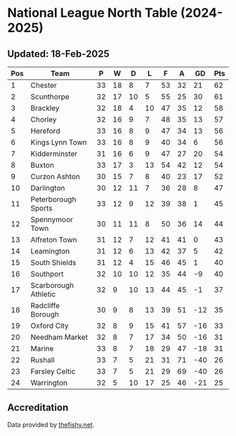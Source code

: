 # National League North Table (2024-2025)
## Updated: 18-Feb-2025

| Pos | Team | P | W | D | L | F | A | GD | Pts |
| --- | --- | --- | --- | --- | --- | --- | --- | --- | --- |
| 1 | Chester | 33 | 18 | 8 | 7 | 53 | 32 | 21 | 62 |
| 2 | Scunthorpe | 32 | 17 | 10 | 5 | 55 | 25 | 30 | 61 |
| 3 | Brackley | 32 | 18 | 4 | 10 | 47 | 35 | 12 | 58 |
| 4 | Chorley | 32 | 16 | 9 | 7 | 48 | 35 | 13 | 57 |
| 5 | Hereford | 33 | 16 | 8 | 9 | 47 | 34 | 13 | 56 |
| 6 | Kings Lynn Town | 33 | 16 | 8 | 9 | 40 | 34 | 6 | 56 |
| 7 | Kidderminster | 31 | 16 | 6 | 9 | 47 | 27 | 20 | 54 |
| 8 | Buxton | 33 | 17 | 3 | 13 | 54 | 42 | 12 | 54 |
| 9 | Curzon Ashton | 30 | 15 | 7 | 8 | 40 | 23 | 17 | 52 |
| 10 | Darlington | 30 | 12 | 11 | 7 | 36 | 28 | 8 | 47 |
| 11 | Peterborough Sports | 33 | 12 | 9 | 12 | 39 | 38 | 1 | 45 |
| 12 | Spennymoor Town | 30 | 11 | 11 | 8 | 50 | 36 | 14 | 44 |
| 13 | Alfreton Town | 31 | 12 | 7 | 12 | 41 | 41 | 0 | 43 |
| 14 | Leamington | 31 | 12 | 6 | 13 | 42 | 37 | 5 | 42 |
| 15 | South Shields | 31 | 12 | 4 | 15 | 46 | 45 | 1 | 40 |
| 16 | Southport | 32 | 10 | 10 | 12 | 35 | 44 | -9 | 40 |
| 17 | Scarborough Athletic | 32 | 9 | 10 | 13 | 44 | 45 | -1 | 37 |
| 18 | Radcliffe Borough | 30 | 9 | 8 | 13 | 39 | 51 | -12 | 35 |
| 19 | Oxford City | 32 | 8 | 9 | 15 | 41 | 57 | -16 | 33 |
| 20 | Needham Market | 32 | 8 | 7 | 17 | 34 | 50 | -16 | 31 |
| 21 | Marine | 33 | 8 | 7 | 18 | 29 | 47 | -18 | 31 |
| 22 | Rushall | 33 | 7 | 5 | 21 | 31 | 71 | -40 | 26 |
| 23 | Farsley Celtic | 33 | 7 | 5 | 21 | 29 | 69 | -40 | 26 |
| 24 | Warrington | 32 | 5 | 10 | 17 | 25 | 46 | -21 | 25 |

## Accreditation 

Data provided by [thefishy.net](https://www.thefishy.net/).